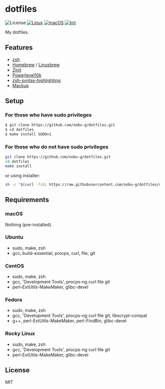 # dotfiles

![License](http://img.shields.io/badge/license-MIT-blue.svg)
[![Linux](https://github.com/nobu-g/dotfiles/actions/workflows/test-linux.yml/badge.svg)](https://github.com/nobu-g/dotfiles/actions/workflows/test-linux.yml)
[![macOS](https://github.com/nobu-g/dotfiles/actions/workflows/test-macos.yml/badge.svg)](https://github.com/nobu-g/dotfiles/actions/workflows/test-macos.yml)
[![lint](https://github.com/nobu-g/dotfiles/actions/workflows/lint.yml/badge.svg)](https://github.com/nobu-g/dotfiles/actions/workflows/lint.yml)

My dotfiles.

## Features
- [zsh](https://zsh.sourceforge.io)
- [Homebrew](https://brew.sh/) / [Linuxbrew](https://docs.brew.sh/Homebrew-on-Linux)
- [Zinit](https://github.com/zdharma/zinit)
- [Powerlevel10k](https://github.com/romkatv/powerlevel10k)
- [zsh-syntax-highlighting](https://github.com/zsh-users/zsh-syntax-highlighting)
- [Mackup](https://github.com/lra/mackup)

## Setup

### For those who have sudo privileges

```bash
$ git clone https://github.com/nobu-g/dotfiles.git
$ cd dotfiles
$ make install SUDO=1
```

### For those who do not have sudo privileges

```bash
git clone https://github.com/nobu-g/dotfiles.git
cd dotfiles
make install
```
or using installer:
```bash
sh -c "$(curl -fsSL https://raw.githubusercontent.com/nobu-g/dotfiles/main/install.sh)"
```

## Requirements

### macOS
Nothing (pre-installed).

### Ubuntu
- sudo, make, zsh
- gcc, build-essential, procps, curl, file, git

### CentOS
- sudo, make, zsh
- gcc, 'Development Tools', procps-ng curl file git
- perl-ExtUtils-MakeMaker, glibc-devel

### Fedora
- sudo, make, zsh
- gcc, 'Development Tools', procps-ng curl file git, libxcrypt-compat
- g++, perl-ExtUtils-MakeMaker, perl-FindBin, glibc-devel

### Rocky Linux
- sudo, make, zsh
- gcc, 'Development Tools', procps-ng curl file git
- perl-ExtUtils-MakeMaker, glibc-devel

## License

MIT
